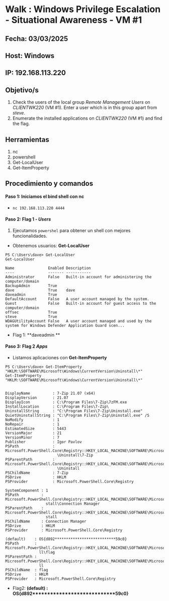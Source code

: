 
# Walk : Windows Privilege Escalation - Situational Awareness - VM #1

## Fecha: 03/03/2025
## Host: Windows
## IP: 192.168.113.220
## Objetivo/s
1. Check the users of the local group _Remote Management Users_ on _CLIENTWK220_ (VM #1). Enter a user which is in this group apart from _steve_.
2. Enumerate the installed applications on _CLIENTWK220_ (VM #1) and find the flag.
## Herramientas
1. nc
2. powershell
3. Get-LocalUser
4. Get-ItemProperty

## Procedimiento y comandos
#### Paso 1: Iniciamos el bind shell con nc
- `nc 192.168.113.220 4444`
#### Paso 2: Flag 1 - _Users_
1. Ejecutamos `powershel` para obtener un shell con mejores funcionalidades.
- Obtenemos usuarios: **Get-LocalUser**
```
PS C:\Users\dave> Get-LocalUser 
Get-LocalUser

Name               Enabled Description                                                                                 
----               ------- -----------                                                                                 
Administrator      False   Built-in account for administering the computer/domain                                      
BackupAdmin        True                                                                                                
dave               True    dave                                                                                        
daveadmin          True                                                                                                
DefaultAccount     False   A user account managed by the system.                                                       
Guest              False   Built-in account for guest access to the computer/domain                                    
offsec             True                                                                                                
steve              True                                                                                                
WDAGUtilityAccount False   A user account managed and used by the system for Windows Defender Application Guard scen...
```
- Flag 1: **daveadmin **
#### Paso 3: Flag 2 _Apps_
- Listamos aplicaciones con **Get-ItemProperty**
```
PS C:\Users\dave> Get-ItemProperty "HKLM:\SOFTWARE\Microsoft\Windows\CurrentVersion\Uninstall\*"
Get-ItemProperty "HKLM:\SOFTWARE\Microsoft\Windows\CurrentVersion\Uninstall\*"


DisplayName          : 7-Zip 21.07 (x64)
DisplayVersion       : 21.07
DisplayIcon          : C:\Program Files\7-Zip\7zFM.exe
InstallLocation      : C:\Program Files\7-Zip\
UninstallString      : "C:\Program Files\7-Zip\Uninstall.exe"
QuietUninstallString : "C:\Program Files\7-Zip\Uninstall.exe" /S
NoModify             : 1
NoRepair             : 1
EstimatedSize        : 5443
VersionMajor         : 21
VersionMinor         : 7
Publisher            : Igor Pavlov
PSPath               : Microsoft.PowerShell.Core\Registry::HKEY_LOCAL_MACHINE\SOFTWARE\Microsoft\Windows\CurrentVersion
                       \Uninstall\7-Zip
PSParentPath         : Microsoft.PowerShell.Core\Registry::HKEY_LOCAL_MACHINE\SOFTWARE\Microsoft\Windows\CurrentVersion
                       \Uninstall
PSChildName          : 7-Zip
PSDrive              : HKLM
PSProvider           : Microsoft.PowerShell.Core\Registry

SystemComponent : 1
PSPath          : Microsoft.PowerShell.Core\Registry::HKEY_LOCAL_MACHINE\SOFTWARE\Microsoft\Windows\CurrentVersion\Unin
                  stall\Connection Manager
PSParentPath    : Microsoft.PowerShell.Core\Registry::HKEY_LOCAL_MACHINE\SOFTWARE\Microsoft\Windows\CurrentVersion\Unin
                  stall
PSChildName     : Connection Manager
PSDrive         : HKLM
PSProvider      : Microsoft.PowerShell.Core\Registry

(default)    : OS{d892***************************59c0}
PSPath       : Microsoft.PowerShell.Core\Registry::HKEY_LOCAL_MACHINE\SOFTWARE\Microsoft\Windows\CurrentVersion\Uninsta
               ll\flag
PSParentPath : Microsoft.PowerShell.Core\Registry::HKEY_LOCAL_MACHINE\SOFTWARE\Microsoft\Windows\CurrentVersion\Uninsta
               ll
PSChildName  : flag
PSDrive      : HKLM
PSProvider   : Microsoft.PowerShell.Core\Registry

```
- Flag2: **(default)    : OS{d892****************************59c0}**
